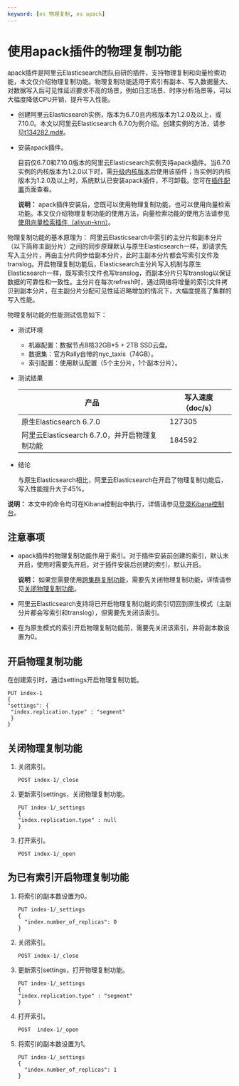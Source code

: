 ```yaml
---
keyword: [es 物理复制, es apack]
---
```


# 使用apack插件的物理复制功能

apack插件是阿里云Elasticsearch团队自研的插件，支持物理复制和向量检索功能，本文仅介绍物理复制功能。物理复制功能适用于索引有副本、写入数据量大、对数据写入后可见性延迟要求不高的场景，例如日志场景、时序分析场景等，可以大幅度降低CPU开销，提升写入性能。

-   创建阿里云Elasticsearch实例，版本为6.7.0且内核版本为1.2.0及以上，或7.10.0。本文以阿里云Elasticsearch 6.7.0为例介绍。创建实例的方法，请参见[t134282.md\#](/cn.zh-CN/Elasticsearch/实例管理/创建阿里云Elasticsearch实例.md)。
-   安装apack插件。

    目前仅6.7.0和7.10.0版本的阿里云Elasticsearch实例支持apack插件。当6.7.0实例的内核版本为1.2.0以下时，需[升级内核版本](/cn.zh-CN/Elasticsearch/版本升级/升级版本.md)后使用该插件；当实例的内核版本为1.2.0及以上时，系统默认已安装apack插件，不可卸载。您可在[插件配置](/cn.zh-CN/Elasticsearch/插件配置/插件配置概述.md)页面查看。

    **说明：** apack插件安装后，您既可以使用物理复制功能，也可以使用向量检索功能。本文仅介绍物理复制功能的使用方法，向量检索功能的使用方法请参见[使用向量检索插件（aliyun-knn）]()。


物理复制功能的基本原理为： 阿里云Elasticsearch中索引的主分片和副本分片（以下简称主副分片）之间的同步原理默认与原生Elasticsearch一样，即请求先写入主分片，再由主分片同步给副本分片，此时主副本分片都会写索引文件及translog。开启物理复制功能后，Elasticsearch主分片写入机制与原生Elasticsearch一样，既写索引文件也写translog，而副本分片只写translog以保证数据的可靠性和一致性。主分片在每次refresh时，通过网络将增量的索引文件拷贝到副本分片，在主副分片分配可见性延迟略增加的情况下，大幅度提高了集群的写入性能。

物理复制功能的性能测试信息如下：

-   测试环境
    -   机器配置：数据节点8核32GB\*5 + 2TB SSD云盘。
    -   数据集：官方Rally自带的nyc\_taxis（74GB）。
    -   索引配置：使用默认配置（5个主分片，1个副本分片）。
-   测试结果

    |产品|写入速度（doc/s）|
    |--|-----------|
    |原生Elasticsearch 6.7.0|127305|
    |阿里云Elasticsearch 6.7.0，并开启物理复制功能|184592|

-   结论

    与原生Elasticsearch相比，阿里云Elasticsearch在开启了物理复制功能后，写入性能提升大于45%。


**说明：** 本文中的命令均可在Kibana控制台中执行，详情请参见[登录Kibana控制台](/cn.zh-CN/Elasticsearch/可视化控制/Kibana/登录Kibana控制台.md)。

## 注意事项

-   apack插件的物理复制功能作用于索引。对于插件安装前创建的索引，默认未开启，使用时需要先开启。对于插件安装后创建的索引，默认开启。

    **说明：** 如果您需要使用[跨集群复制功能](/cn.zh-CN/最佳实践/Elasticsearch迁移/阿里云ES间数据迁移/使用跨集群复制功能迁移数据.md)，需要先关闭物理复制功能，详情请参见[关闭物理复制功能](#section_uhv_r5v_ur2)。

-   阿里云Elasticsearch支持将已开启物理复制功能的索引切回到原生模式（主副分片都会写索引和translog），但需要先关闭该索引。
-   在为原生模式的索引开启物理复制功能前，需要先关闭该索引，并将副本数设置为0。

## 开启物理复制功能

在创建索引时，通过settings开启物理复制功能。

```
PUT index-1
{
"settings": {
 "index.replication.type" : "segment"
 }
}
```

## 关闭物理复制功能

1.  关闭索引。

    ```
    POST index-1/_close
    ```

2.  更新索引settings，关闭物理复制功能。

    ```
    PUT index-1/_settings
    {
    "index.replication.type" : null
    }
    ```

3.  打开索引。

    ```
    POST index-1/_open
    ```


## 为已有索引开启物理复制功能

1.  将索引的副本数设置为0。

    ```
    PUT index-1/_settings
    {
      "index.number_of_replicas": 0
    }
    ```

2.  关闭索引。

    ```
    POST index-1/_close
    ```

3.  更新索引settings，打开物理复制功能。

    ```
    PUT index-1/_settings
    {
    "index.replication.type" : "segment"
    }
    ```

4.  打开索引。

    ```
    POST  index-1/_open
    ```

5.  将索引的副本数设置为1。

    ```
    PUT index-1/_settings
    {
      "index.number_of_replicas": 1
    }
    ```


